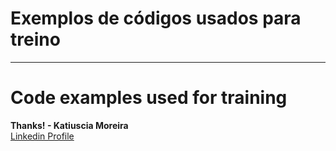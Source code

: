 # Exemplos de códigos usados para treino
________________________________________________________________________________________________________________________________
# Code examples used for training


**Thanks! - Katiuscia Moreira**<br>
[Linkedin Profile](https://www.linkedin.com/in/katiuscia-moreira-0026833b/)
